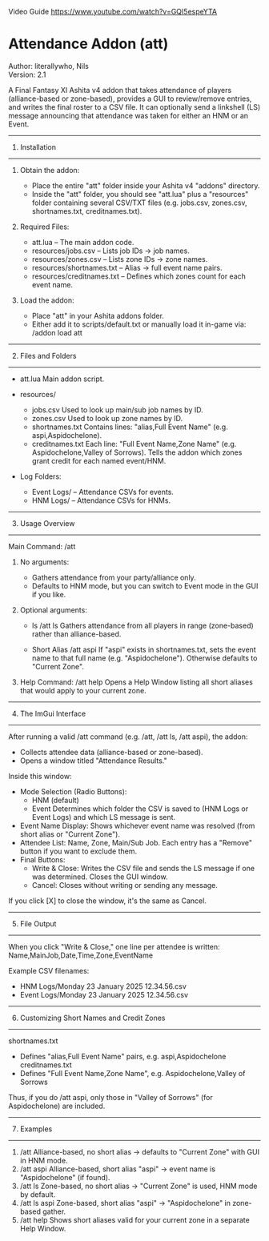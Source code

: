 Video Guide
https://www.youtube.com/watch?v=GQI5espeYTA

Attendance Addon (att)
======================
Author: literallywho, Nils  
Version: 2.1  

A Final Fantasy XI Ashita v4 addon that takes attendance of players (alliance-based or zone-based), provides a GUI to review/remove entries, and writes the final roster to a CSV file. It can optionally send a linkshell (LS) message announcing that attendance was taken for either an HNM or an Event.

---------------------------------------
1. Installation
---------------------------------------
1. Obtain the addon:
   - Place the entire "att" folder inside your Ashita v4 "addons" directory.
   - Inside the "att" folder, you should see "att.lua" plus a "resources" folder containing several CSV/TXT files (e.g. jobs.csv, zones.csv, shortnames.txt, creditnames.txt).

2. Required Files:
   - att.lua – The main addon code.
   - resources/jobs.csv – Lists job IDs → job names.
   - resources/zones.csv – Lists zone IDs → zone names.
   - resources/shortnames.txt – Alias → full event name pairs.
   - resources/creditnames.txt – Defines which zones count for each event name.

3. Load the addon:
   - Place "att" in your Ashita addons folder.
   - Either add it to scripts/default.txt or manually load it in-game via:
     /addon load att

---------------------------------------
2. Files and Folders
---------------------------------------
- att.lua
  Main addon script.

- resources/
  - jobs.csv
    Used to look up main/sub job names by ID.
  - zones.csv
    Used to look up zone names by ID.
  - shortnames.txt
    Contains lines: "alias,Full Event Name" (e.g. aspi,Aspidochelone).
  - creditnames.txt
    Each line: "Full Event Name,Zone Name" (e.g. Aspidochelone,Valley of Sorrows).
    Tells the addon which zones grant credit for each named event/HNM.

- Log Folders:
  - Event Logs/ – Attendance CSVs for events.
  - HNM Logs/ – Attendance CSVs for HNMs.


---------------------------------------
3. Usage Overview
---------------------------------------
Main Command: /att

1) No arguments:
   - Gathers attendance from your party/alliance only.
   - Defaults to HNM mode, but you can switch to Event mode in the GUI if you like.

2) Optional arguments:

   - ls
     /att ls
     Gathers attendance from all players in range (zone-based) rather than alliance-based.

   - Short Alias
     /att aspi
     If "aspi" exists in shortnames.txt, sets the event name to that full name (e.g. "Aspidochelone").
     Otherwise defaults to "Current Zone".

3) Help Command:
	 /att help
     Opens a Help Window listing all short aliases that would apply to your current zone.

---------------------------------------
4. The ImGui Interface
---------------------------------------
After running a valid /att command (e.g. /att, /att ls, /att aspi), the addon:

- Collects attendee data (alliance-based or zone-based).
- Opens a window titled "Attendance Results."

Inside this window:
- Mode Selection (Radio Buttons):
  - HNM (default)
  - Event
  Determines which folder the CSV is saved to (HNM Logs or Event Logs) and which LS message is sent.
- Event Name Display:
  Shows whichever event name was resolved (from short alias or "Current Zone").
- Attendee List:
  Name, Zone, Main/Sub Job. Each entry has a "Remove" button if you want to exclude them.
- Final Buttons:
  - Write & Close:
    Writes the CSV file and sends the LS message if one was determined.
    Closes the GUI window.
  - Cancel:
    Closes without writing or sending any message.

If you click [X] to close the window, it's the same as Cancel.


---------------------------------------
5. File Output
---------------------------------------
When you click "Write & Close," one line per attendee is written:
Name,MainJob,Date,Time,Zone,EventName

Example CSV filenames:
- HNM Logs/Monday 23 January 2025 12.34.56.csv
- Event Logs/Monday 23 January 2025 12.34.56.csv

---------------------------------------
6. Customizing Short Names and Credit Zones
---------------------------------------
shortnames.txt
   - Defines "alias,Full Event Name" pairs, e.g. aspi,Aspidochelone
creditnames.txt
   - Defines "Full Event Name,Zone Name", e.g. Aspidochelone,Valley of Sorrows

Thus, if you do /att aspi, only those in "Valley of Sorrows" (for Aspidochelone) are included.

---------------------------------------
7. Examples
---------------------------------------
1) /att
   Alliance-based, no short alias → defaults to "Current Zone" with GUI in HNM mode.
2) /att aspi
   Alliance-based, short alias "aspi" → event name is "Aspidochelone" (if found).
3) /att ls
   Zone-based, no short alias → "Current Zone" is used, HNM mode by default.
4) /att ls aspi
   Zone-based, short alias "aspi" → "Aspidochelone" in zone-based gather.
5) /att help
   Shows short aliases valid for your current zone in a separate Help Window.
